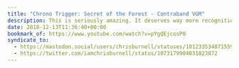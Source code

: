 ```yaml
---
title: "Chrono Trigger: Secret of the Forest - Contraband VGM"
description: This is seriously amazing. It deserves way more recognition than it has; <a href="https://twitter.com/ContraReloaded">@ContraReloaded</a> mesh together some incredible talent and synergy.
date: 2018-12-13T11:36:40+00:00
bookmark_of: https://www.youtube.com/watch?v=pYgQEjcosP0
syndicate_to:
  - https://mastodon.social/users/chrisburnell/statuses/101233534871559531
  - https://twitter.com/iamchrisburnell/status/1073179904831823872
---
```

